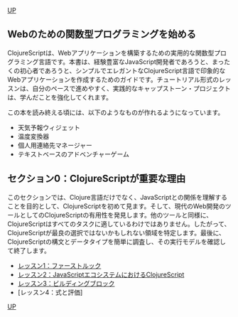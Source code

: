 [UP](000_top.md)

## Webのための関数型プログラミングを始める

ClojureScriptは、Webアプリケーションを構築するための実用的な関数型プログラミング言語です。本書は、経験豊富なJavaScript開発者であろうと、まったくの初心者であろうと、シンプルでエレガントなClojureScript言語で印象的なWebアプリケーションを作成するためのガイドです。チュートリアル形式のレッスンは、自分のペースで進めやすく、実践的なキャップストーン・プロジェクトは、学んだことを強化してくれます。

この本を読み終える頃には、以下のようなものが作れるようになっています。

- 天気予報ウィジェット
- 温度変換器
- 個人用連絡先マネージャー
- テキストベースのアドベンチャーゲーム

## セクション0：ClojureScriptが重要な理由

このセクションでは、Clojure言語だけでなく、JavaScriptとの関係を理解することを目的として、ClojureScriptを初めて見ます。そして、現代のWeb開発のツールとしてのClojureScriptの有用性を発見します。他のツールと同様に、ClojureScriptはすべてのタスクに適しているわけではありません。したがって、ClojureScriptが最良の選択ではないかもしれない領域を特定します。最後に、ClojureScriptの構文とデータタイプを簡単に調査し、その実行モデルを確認して終了します。

- [レッスン1：ファーストルック](000_01.md)
- [レッスン2：JavaScriptエコシステムにおけるClojureScript](000_02.md)
- [レッスン3：ビルディングブロック](000_03.md)
- [レッスン4：式と評価]

[UP](000_top.md)